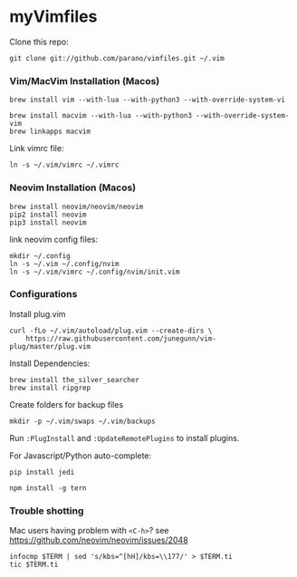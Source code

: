 myVimfiles
==============

Clone this repo:
```
git clone git://github.com/parano/vimfiles.git ~/.vim
```

### Vim/MacVim Installation (Macos)

``` 
brew install vim --with-lua --with-python3 --with-override-system-vi
```
```
brew install macvim --with-lua --with-python3 --with-override-system-vim
brew linkapps macvim
```

Link vimrc file:
```
ln -s ~/.vim/vimrc ~/.vimrc
```

### Neovim Installation (Macos)
```
brew install neovim/neovim/neovim
pip2 install neovim
pip3 install neovim
```

link neovim config files:
```
mkdir ~/.config
ln -s ~/.vim ~/.config/nvim
ln -s ~/.vim/vimrc ~/.config/nvim/init.vim
```

### Configurations

Install plug.vim
```
curl -fLo ~/.vim/autoload/plug.vim --create-dirs \
    https://raw.githubusercontent.com/junegunn/vim-plug/master/plug.vim
```

Install Dependencies:
``` 
brew install the_silver_searcher
brew install ripgrep
```

Create folders for backup files
``` 
mkdir -p ~/.vim/swaps ~/.vim/backups 
```

Run `:PlugInstall` and `:UpdateRemotePlugins` to install plugins.

For Javascript/Python auto-complete:
```
pip install jedi
```
```
npm install -g tern
```


### Trouble shotting

Mac users having problem with `<C-h>`? see https://github.com/neovim/neovim/issues/2048

```
infocmp $TERM | sed 's/kbs=^[hH]/kbs=\\177/' > $TERM.ti
tic $TERM.ti
```
